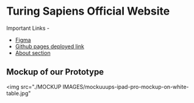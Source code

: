 # Turing Sapiens Official Website

Important Links -

<ul>
  <li>
        <a href="https://www.figma.com/file/4rI11U8Bp82Qu5lalKlYNj/TS-WEBSITE?node-id=9%3A4">
        Figma
        </a>  
  </li>
  <li>
        <a href="">
        Github pages deployed link
        </a>
  </li>
<li>
        <a href="">
        About section
        </a>
  </li>
</ul>

## Mockup of our Prototype

<img src="./MOCKUP IMAGES/mockuuups-ipad-pro-mockup-on-white-table.jpg"

>
